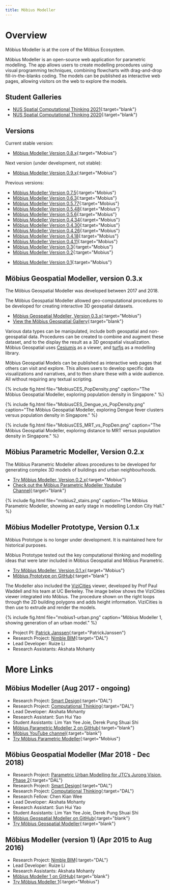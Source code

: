 ```yaml
---
title: Möbius Modeller
---
```

# Overview

Möbius Modeller is at the core of the Möbius Ecosystem. 

Möbius Modeller is an open-source web application for parametric modelling. The app allows users to
create modelling procedures using visual programming techniques, combining flowcharts with
drag-and-drop fill-in-the-blanks coding. The models can be published as interactive web pages,
allowing visitors on the web to explore the models.

## Student Galleries

* [NUS Spatial Computational Thinking 2021](https://design-automation-edu.github.io/AR2524-AY2021-Gallery/){:target="blank"}
* [NUS Spatial Computational Thinking 2020](https://design-automation-edu.github.io/AR2524-AY2020-Gallery/){:target="blank"}

## Versions

Current stable version:

* [Möbius Modeller Version 0.8.x](http://mobius-08.design-automation.net){:target="Mobius"}

Next version (under development, not stable):

* [Möbius Modeller Version 0.9.x](http://mobius-09.design-automation.net){:target="Mobius"}

Previous versions:

* [Möbius Modeller Version 0.7.5](https://design-automation.github.io/mobius-parametric-modeller-dev-0-7){:target="Mobius"}
* [Möbius Modeller Version 0.6.3](https://design-automation.github.io/mobius-parametric-modeller-dev-0-6){:target="Mobius"}
* [Möbius Modeller Version 0.5.77](https://design-automation.github.io/mobius-parametric-modeller-0-5-77){:target="Mobius"}
* [Möbius Modeller Version 0.5.48](https://design-automation.github.io/mobius-parametric-modeller-0-5-48){:target="Mobius"}
* [Möbius Modeller Version 0.5.6](https://design-automation.github.io/mobius-parametric-modeller-0-5-6){:target="Mobius"}
* [Möbius Modeller Version 0.4.34](https://design-automation.github.io/mobius-parametric-modeller-0-4-34){:target="Mobius"}
* [Möbius Modeller Version 0.4.30](https://design-automation.github.io/mobius-parametric-modeller-0-4-30){:target="Mobius"}
* [Möbius Modeller Version 0.4.26](https://design-automation.github.io/mobius-parametric-modeller-0-4-26){:target="Mobius"}
* [Möbius Modeller Version 0.4.18](https://design-automation.github.io/mobius-parametric-modeller-0-4-18){:target="Mobius"}
* [Möbius Modeller Version 0.4.11](https://design-automation.github.io/mobius-parametric-modeller-0-4-11){:target="Mobius"}
* [Möbius Modeller Version 0.3](https://design-automation.github.io/mobius-geospatial/editor){:target="Mobius"}
* [Möbius Modeller Version 0.2](https://design-automation.github.io/mobius-modeller){:target="Mobius"}
- [Möbius Modeller Version 0.1](https://design-automation.github.io/mobius/){:target="Mobius"}

## Möbius Geospatial Modeller, version 0.3.x

The Möbius Geospatial Modeller was developed between 2017 and 2018.

The Möbius Geospatial Modeller allowed geo-computational procedures to be developed for creating
interactive 3D geospatial datasets.

* [Möbius Geospatial Modeller, Version 0.3.x](https://design-automation.github.io/mobius-geospatial/editor){:target="Mobius"}
* [View the Möbius Geospatial Gallery](https://design-automation.github.io/mobius-geospatial/gallery){:target="blank"}

Various data types can be manipulated, include both geospatial and non-geospatial data. Procedures
can be created to combine and augment these dataset, and to the display the result as a 3D
geospatial visualization. Möbius Geospatial uses [Cesiumjs](https://cesiumjs.org/) as a viewer, and
[turfjs](http://turfjs.org/) as a modelling library. 

Möbius Geospatial Models can be published as interactive web pages that others can visit and
explore. This allows users to develop specific data visualizations and narratives, and to then share
these with a wide audience. All without requiring any textual scripting.

{% include fig.html file="MobiusCES_PopDensity.png" caption="The Möbius Geospatial Modeller,
exploring population density in Singapore." %}

{% include fig.html file="MobiusCES_Dengue_vs_PopDensity.png" caption="The Möbius Geospatial
Modeller, exploring Dengue fever clusters versus population density in Singapore." %}

{% include fig.html file="MobiusCES_MRT_vs_PopDen.png" caption="The Möbius Geospatial Modeller,
exploring distance to MRT versus population density in Singapore." %}

## Möbius Parametric Modeller, Version 0.2.x

The Möbius Parametric Modeller allows  procedures to be developed for generating complex 3D models
of buildings and urban neighbourhoods. 

* [Try Möbius Modeller, Version 0.2.x](https://design-automation.github.io/mobius-modeller){:target="Mobius"}
* [Check out the Möbius Parametric Modeller Youtube Channel](https://www.youtube.com/channel/UCNJUnZ7erTrNWnZVjvgE59g){:target="blank"}

{% include fig.html file="mobius2_stairs.png" caption="The Möbius Parametric Modeller, showing an
early stage in modelling London City Hall." %}

## Möbius Modeller Prototype, Version 0.1.x

Möbius Prototype is no longer under development. It is maintained here for historical purposes. 

Möbius Prototype tested out the key computational thinking and modelling ideas that were later
included in Möbius Geospatial and Möbius Parametric.

- [Try Möbius Modeller, Version 0.1.x](https://design-automation.github.io/mobius/){:target="Mobius"}
- [Möbius Prototype on GitHub](https://github.com/design-automation/mobius){:target="blank"}

The Modeller also included the [ViziCities](http://ww.vizicities.com/) viewer, developed by Prof
Paul Waddell and his team at UC Berkeley. The image below shows the ViziCities viewer integrated
into Möbius. The procedure shown on the right loops through the 2D building polygons and adds height
information. ViziCities is then use to extrude and render the models. 

{% include fig.html file="mobius1-urban.png" caption="Möbius Modeller 1, showing generation of an
urban model."  %}

- Project PI: [Patrick Janssen](http://patrick.janssen.name/){:target="PatrickJanssen"}
- Research Project: [Nimble BIM](https://design-automation.net/projects/nimble_bim.html){:target="DAL"}
- Lead Developer: Ruize Li
- Research Assistants: Akshata Mohanty

# More Links

## Möbius Modeller (Aug 2017 - ongoing)
- Research Project: [Smart Design](https://design-automation.net/projects/smart_design.html){:target="DAL"}
- Research Project: [Computational Thinking](https://design-automation.net/projects/comp_think.html){:target="DAL"}
- Lead Developer: Akshata Mohanty
- Research Assistant: Sun Hui Yao
- Student Assistants: Lim Yan Yee Joie, Derek Pung Shuai Shi
- [Möbius Parametric Modeller 2 on GitHub](https://github.com/phtj/mobius-modeller){:target="blank"}
- [Möbius YouTube channel](https://www.youtube.com/channel/UCNJUnZ7erTrNWnZVjvgE59g){:target="blank"}
- [Try Möbius Parametric Modeller](https://design-automation.github.io/mobius-modeller/){:target="Mobius"}

## Möbius Geospatial Modeller (Mar 2018 - Dec 2018)
- Research Project: [Parametric Urban Modelling for JTC’s Jurong Vision, Phase 2](https://design-automation.net/projects/jurong_vision_phase2.html){:target="DAL"}
- Research Project: [Smart Design](https://design-automation.net/projects/smart_design.html){:target="DAL"}
- Research Project: [Computational Thinking](https://design-automation.net/projects/comp_think.html){:target="DAL"}
- Research Fellow: Chen Kian Wee
- Lead Developer: Akshata Mohanty
- Research Assistant: Sun Hui Yao
- Student Assistants: Lim Yan Yee Joie, Derek Pung Shuai Shi
- [Möbius Geospatial Modeller on GitHub](https://github.com/design-automation/mobius-cesium){:target="blank"}
- [Try Möbius Geospatial Modeller](https://design-automation.github.io/mobius-cesium/editor){:target="blank"}

## Möbius Modeller (version 1) (Apr 2015 to Aug 2016)
- Research Project: [Nimble BIM](https://design-automation.net/projects/nimble_bim.html){:target="DAL"}
- Lead Developer: Ruize Li
- Research Assistants: Akshata Mohanty
- [Möbius Modeller 1 on GitHub](https://github.com/design-automation/mobius){:target="blank"}
- [Try Möbius Modeller 1](https://design-automation.github.io/mobius/){:target="Mobius"}


